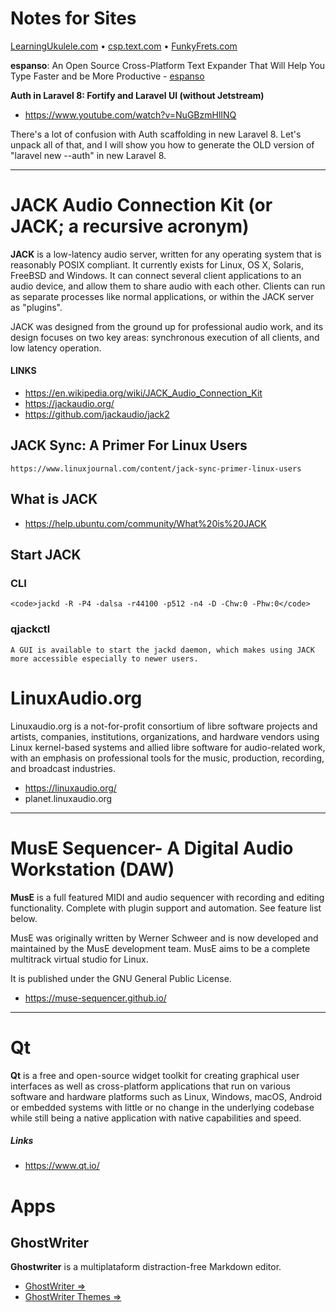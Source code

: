 # Notes for Sites
 [LearningUkulele.com](https://www.learningukulele.com) &bull; [csp.text.com](https://csp.test.com) &bull; [FunkyFrets.com](https://www.funlyfrets.com)

**espanso**: An Open Source Cross-Platform Text Expander That Will Help You Type Faster and be More Productive
	- [espanso](https://itsfoss.com/espanso/)
	
	
**Auth in Laravel 8: Fortify and Laravel UI (without Jetstream)**

- https://www.youtube.com/watch?v=NuGBzmHlINQ
	
There's a lot of confusion with Auth scaffolding in new Laravel 8. Let's unpack all of that, and I will show you how to generate the OLD version of "laravel new --auth" in new Laravel 8.

----
# JACK Audio Connection Kit (or JACK; a recursive acronym)

**JACK** is a low-latency audio server, written for any operating system that is reasonably POSIX compliant. It currently exists for Linux, OS X, Solaris, FreeBSD and Windows. It can connect several client applications to an audio device, and allow them to share audio with each other. Clients can run as separate processes like normal applications, or within the JACK server as "plugins".

JACK was designed from the ground up for professional audio work, and its design focuses on two key areas: synchronous execution of all clients, and low latency operation. 

#### LINKS
- https://en.wikipedia.org/wiki/JACK_Audio_Connection_Kit
- https://jackaudio.org/
- https://github.com/jackaudio/jack2

## JACK Sync: A Primer For Linux Users
	https://www.linuxjournal.com/content/jack-sync-primer-linux-users

## What is JACK
- https://help.ubuntu.com/community/What%20is%20JACK

## Start JACK

### CLI
	<code>jackd -R -P4 -dalsa -r44100 -p512 -n4 -D -Chw:0 -Phw:0</code>

### qjackctl
	A GUI is available to start the jackd daemon, which makes using JACK more accessible especially to newer users. 


# LinuxAudio.org

Linuxaudio.org is a not-for-profit consortium of libre software projects and artists, companies, institutions, organizations, and hardware vendors using Linux kernel-based systems and allied libre software for audio-related work, with an emphasis on professional tools for the music, production, recording, and broadcast industries. 

- https://linuxaudio.org/
- planet.linuxaudio.org

----

# MusE Sequencer- A Digital Audio Workstation (DAW)

**MusE** is a full featured MIDI and audio sequencer with recording and editing functionality. Complete with plugin support and automation. See feature list below.

MusE was originally written by Werner Schweer and is now developed and maintained by the MusE development team. MusE aims to be a complete multitrack virtual studio for Linux.

It is published under the GNU General Public License.

-  https://muse-sequencer.github.io/

 
----

# Qt

**Qt** is a free and open-source widget toolkit for creating graphical user interfaces as well as cross-platform applications that run on various software and hardware platforms such as Linux, Windows, macOS, Android or embedded systems with little or no change in the underlying codebase while still being a native application with native capabilities and speed.

##### Links
- https://www.qt.io/


# Apps
## GhostWriter

**Ghostwriter** is a multiplataform distraction-free Markdown editor.

- [GhostWriter =>](https://github.com/wereturtle/ghostwriter)
- [GhostWriter Themes =>](https://github.com/jggouvea/ghostwriter-themes)